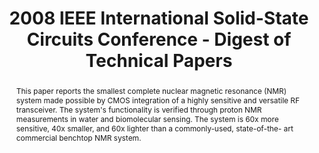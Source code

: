 ---
title: 2008 IEEE International Solid-State Circuits Conference - Digest of Technical Papers

authors:
- Yong Liu
- Nan Sun
- Hakho Lee
- Ralph Weissleder
- Donhee Ham

publishDate: "2008-02-03"

summary: ISSCC, 2008

abstract: "This paper reports the smallest complete nuclear magnetic resonance (NMR) system made possible by CMOS integration of a highly sensitive and versatile RF transceiver. The system's functionality is verified through proton NMR measurements in water and biomolecular sensing. The system is 60x more sensitive, 40x smaller, and 60x lighter than a commonly-used, state-of-the- art commercial benchtop NMR system."

publication_types: ["1"]

publication: "2008 IEEE International Solid-State Circuits Conference - Digest of Technical Papers"



links:
- name: IEEE Xplore
  url: https://ieeexplore.ieee.org/document/4523096/
---